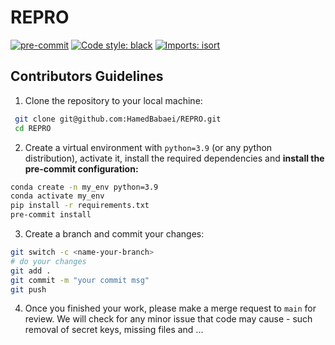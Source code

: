 # REPRO
[![pre-commit](https://img.shields.io/badge/pre--commit-enabled-brightgreen?logo=pre-commit)](https://github.com/pre-commit/pre-commit)
[![Code style: black](https://img.shields.io/badge/code%20style-black-000000.svg)](https://github.com/psf/black)
[![Imports: isort](https://img.shields.io/badge/%20imports-isort-%231674b1?style=flat&labelColor=ef8336)](https://pycqa.github.io/isort/)


## Contributors Guidelines

1. Clone the repository to your local machine:
```bash
 git clone git@github.com:HamedBabaei/REPRO.git
 cd REPRO
```

2. Create a virtual environment with `python=3.9` (or any python distribution), activate it, install the required
   dependencies and **install the pre-commit configuration:**

```bash
conda create -n my_env python=3.9
conda activate my_env
pip install -r requirements.txt
pre-commit install
```

3. Create a branch and commit your changes:
```bash
git switch -c <name-your-branch>
# do your changes
git add .
git commit -m "your commit msg"
git push
```

4. Once you finished your work, please make a merge request to `main` for review. We will check for any minor issue that code may cause - such removal of secret keys, missing files and ...